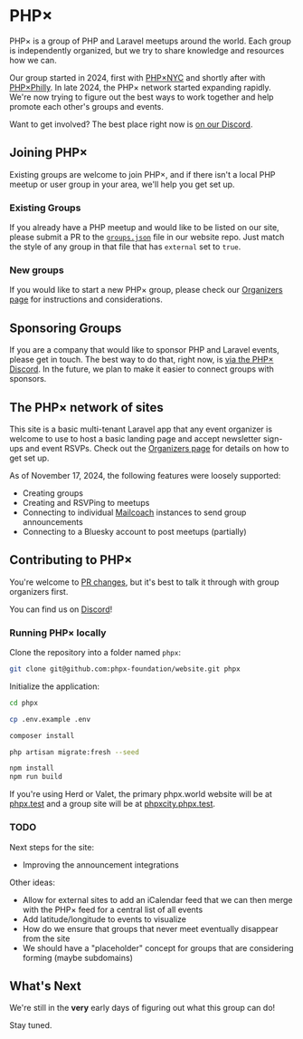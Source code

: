 # PHP×

PHP× is a group of PHP and Laravel meetups around the world. Each group is independently
organized, but we try to share knowledge and resources how we can.

Our group started in 2024, first with [PHP×NYC](https://phpxnyc.com/) and shortly after
with [PHP×Philly](https://phpxphilly.com/). In late 2024, the PHP× network started expanding
rapidly. We're now trying to figure out the best ways to work together and help promote
each other's groups and events.

Want to get involved? The best place right now is [on our Discord](https://discord.gg/wMy6Eeuwbu).

## Joining PHP×

Existing groups are welcome to join PHP×, and if there isn't a local PHP meetup or user
group in your area, we'll help you get set up.

### Existing Groups

If you already have a PHP meetup and would like to be listed on our site, please submit
a PR to the [`groups.json`](https://github.com/phpx-foundation/website/blob/main/groups.json) file
in our website repo. Just match the style of any group in that file that has `external` set
to `true`.

### New groups

If you would like to start a new PHP× group, please check our [Organizers page](/organizers)
for instructions and considerations.

## Sponsoring Groups

If you are a company that would like to sponsor PHP and Laravel events, please get in
touch. The best way to do that, right now, is [via the PHP× Discord](https://discord.gg/wMy6Eeuwbu).
In the future, we plan to make it easier to connect groups with sponsors.

## The PHP× network of sites

This site is a basic multi-tenant Laravel app that any event organizer is welcome to use
to host a basic landing page and accept newsletter sign-ups and event RSVPs. Check out
the [Organizers page](/organizers) for details on how to get set up.

As of November 17, 2024, the following features were loosely supported:

- Creating groups
- Creating and RSVPing to meetups
- Connecting to individual [Mailcoach](https://www.mailcoach.app/) instances to send group announcements
- Connecting to a Bluesky account to post meetups (partially)

## Contributing to PHP×

You're welcome to [PR changes](https://github.com/phpx-foundation/website), but it's best 
to talk it through with group organizers first.

You can find us on [Discord](https://discord.gg/wMy6Eeuwbu)!

### Running PHP× locally

Clone the repository into a folder named `phpx`:

```bash
git clone git@github.com:phpx-foundation/website.git phpx
```

Initialize the application:

```bash
cd phpx

cp .env.example .env

composer install

php artisan migrate:fresh --seed

npm install
npm run build
```

If you're using Herd or Valet, the primary phpx.world website will be at 
[phpx.test](https://phpx.test) and a group site will be at [phpxcity.phpx.test](https://phpxcity.phpx.test).

### TODO

Next steps for the site:

- Improving the announcement integrations

Other ideas:

- Allow for external sites to add an iCalendar feed that we can then merge with the PHP× feed for a central list of all events
- Add latitude/longitude to events to visualize
- How do we ensure that groups that never meet eventually disappear from the site
- We should have a "placeholder" concept for groups that are considering forming (maybe subdomains)

## What's Next

We're still in the **very** early days of figuring out what this group can do!

Stay tuned.
